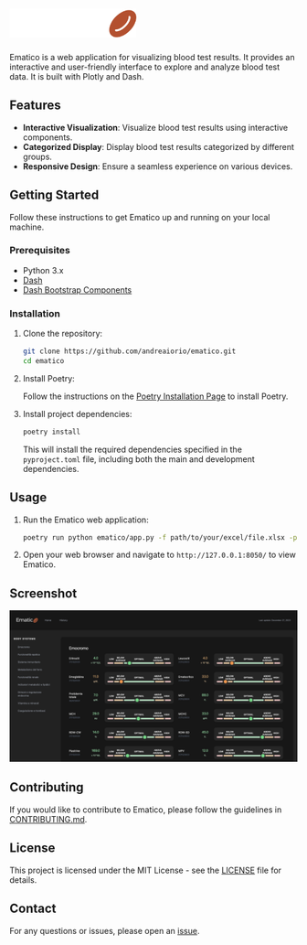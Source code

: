 # <img src="ematico/assets/logo.svg" alt="Ematico" height="50em">

Ematico is a web application for visualizing blood test results. It provides an interactive and user-friendly interface to explore and analyze blood test data. It is built with Plotly and Dash.

## Features

- **Interactive Visualization**: Visualize blood test results using interactive components.
- **Categorized Display**: Display blood test results categorized by different groups.
- **Responsive Design**: Ensure a seamless experience on various devices.

## Getting Started

Follow these instructions to get Ematico up and running on your local machine.

### Prerequisites

- Python 3.x
- [Dash](https://dash.plotly.com/)
- [Dash Bootstrap Components](https://dash-bootstrap-components.opensource.faculty.ai/)

### Installation

1. Clone the repository:

    ```bash
    git clone https://github.com/andreaiorio/ematico.git
    cd ematico
    ```

2. Install Poetry:

    Follow the instructions on the [Poetry Installation Page](https://python-poetry.org/docs/#installation) to install Poetry.

3. Install project dependencies:

    ```bash
    poetry install
    ```

   This will install the required dependencies specified in the `pyproject.toml` file, including both the main and development dependencies.

## Usage

1. Run the Ematico web application:

    ```bash
    poetry run python ematico/app.py -f path/to/your/excel/file.xlsx -p 8050
    ```

2. Open your web browser and navigate to `http://127.0.0.1:8050/` to view Ematico.

## Screenshot
![Ematico screenshot](ematico/assets/screenshot.png "Ematico screenshot")

## Contributing

If you would like to contribute to Ematico, please follow the guidelines in [CONTRIBUTING.md](CONTRIBUTING.md).

## License

This project is licensed under the MIT License - see the [LICENSE](LICENSE) file for details.

## Contact

For any questions or issues, please open an [issue](https://github.com/andreaiorio/ematico/issues).
